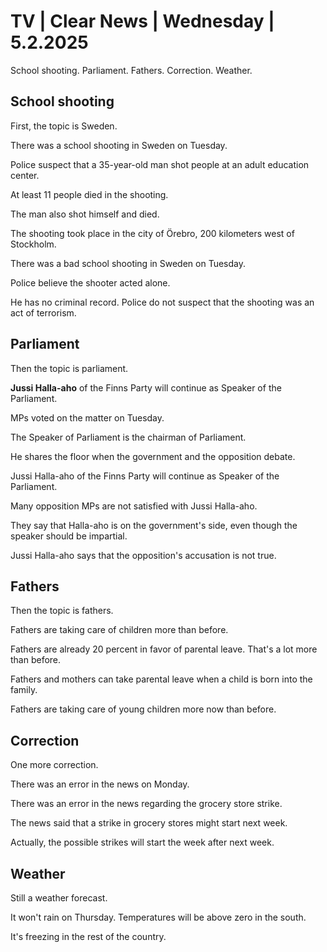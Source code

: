 # TV \| Clear News \| Wednesday \| 5.2.2025

School shooting. Parliament. Fathers. Correction. Weather.

## School shooting

First, the topic is Sweden.

There was a school shooting in Sweden on Tuesday.

Police suspect that a 35-year-old man shot people at an adult education center.

At least 11 people died in the shooting.

The man also shot himself and died.

The shooting took place in the city of Örebro, 200 kilometers west of Stockholm.

There was a bad school shooting in Sweden on Tuesday.

Police believe the shooter acted alone.

He has no criminal record. Police do not suspect that the shooting was an act of terrorism.

## Parliament

Then the topic is parliament.

**Jussi Halla-aho** of the Finns Party will continue as Speaker of the Parliament.

MPs voted on the matter on Tuesday.

The Speaker of Parliament is the chairman of Parliament.

He shares the floor when the government and the opposition debate.

Jussi Halla-aho of the Finns Party will continue as Speaker of the Parliament.

Many opposition MPs are not satisfied with Jussi Halla-aho.

They say that Halla-aho is on the government's side, even though the speaker should be impartial.

Jussi Halla-aho says that the opposition's accusation is not true.

## Fathers

Then the topic is fathers.

Fathers are taking care of children more than before.

Fathers are already 20 percent in favor of parental leave. That's a lot more than before.

Fathers and mothers can take parental leave when a child is born into the family.

Fathers are taking care of young children more now than before.

## Correction

One more correction.

There was an error in the news on Monday.

There was an error in the news regarding the grocery store strike.

The news said that a strike in grocery stores might start next week.

Actually, the possible strikes will start the week after next week.

## Weather

Still a weather forecast.

It won't rain on Thursday. Temperatures will be above zero in the south.

It's freezing in the rest of the country.

